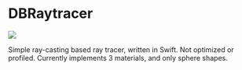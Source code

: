 # DBRaytracer

![](Output/readme.png)

Simple ray-casting based ray tracer, written in Swift.
Not optimized or profiled. Currently implements 3 materials, and only sphere shapes.

